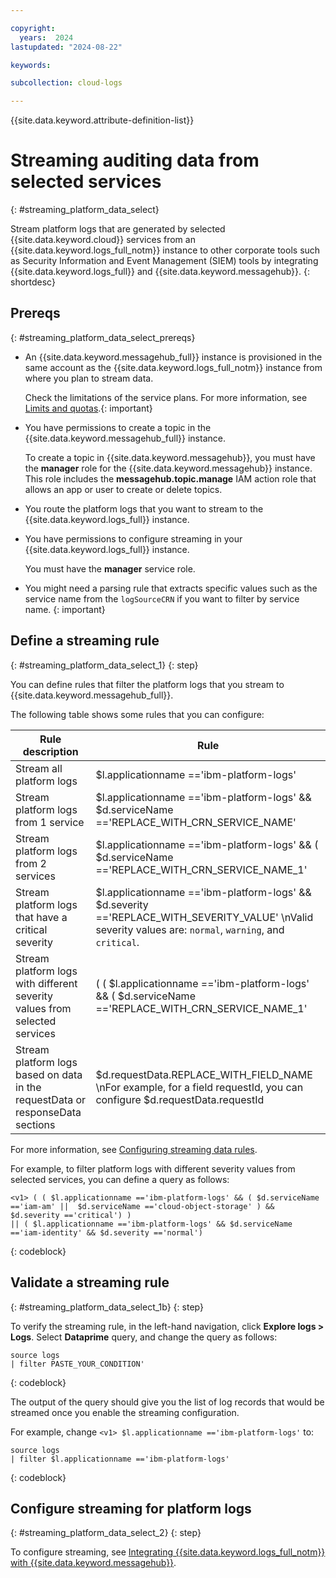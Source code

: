 ```yaml
---

copyright:
  years:  2024
lastupdated: "2024-08-22"

keywords:

subcollection: cloud-logs

---
```


{{site.data.keyword.attribute-definition-list}}

# Streaming auditing data from selected services
{: #streaming_platform_data_select}

Stream platform logs that are generated by selected {{site.data.keyword.cloud}} services from an {{site.data.keyword.logs_full_notm}} instance to other corporate tools such as Security Information and Event Management (SIEM) tools by integrating {{site.data.keyword.logs_full}} and {{site.data.keyword.messagehub}}.
{: shortdesc}


## Prereqs
{: #streaming_platform_data_select_prereqs}

- An {{site.data.keyword.messagehub_full}} instance is provisioned in the same account as the {{site.data.keyword.logs_full_notm}} instance from where you plan to stream data.

    Check the limitations of the service plans. For more information, see [Limits and quotas](/docs/EventStreams?topic=EventStreams-kafka_quotas).{: important}

- You have permissions to create a topic in the {{site.data.keyword.messagehub_full}} instance.

    To create a topic in {{site.data.keyword.messagehub}}, you must have the **manager** role for the {{site.data.keyword.messagehub}} instance. This role includes the **messagehub.topic.manage** IAM action role that allows an app or user to create or delete topics.

- You route the platform logs that you want to stream to the {{site.data.keyword.logs_full}} instance.

- You have permissions to configure streaming in your {{site.data.keyword.logs_full}} instance.

    You must have the **manager** service role.

- You might need a parsing rule that extracts specific values such as the service name from the `logSourceCRN` if you want to filter by service name. {: important}

## Define a streaming rule
{: #streaming_platform_data_select_1}
{: step}

You can define rules that filter the platform logs that you stream to {{site.data.keyword.messagehub_full}}.


The following table shows some rules that you can configure:

| Rule description | Rule |
|------------------|------|
| Stream all platform logs | <v1> $l.applicationname =='ibm-platform-logs' |
| Stream platform logs from 1 service | <v1> $l.applicationname =='ibm-platform-logs' && $d.serviceName =='REPLACE_WITH_CRN_SERVICE_NAME' |
| Stream platform logs from 2 services | <v1> $l.applicationname =='ibm-platform-logs' && ( $d.serviceName =='REPLACE_WITH_CRN_SERVICE_NAME_1' || $d.serviceName =='REPLACE_WITH_CRN_SERVICE_NAME_2' ) |
| Stream platform logs that have a critical severity | <v1> $l.applicationname =='ibm-platform-logs' && $d.severity =='REPLACE_WITH_SEVERITY_VALUE' \nValid severity values are: `normal`, `warning`, and `critical`. |
| Stream platform logs with different severity values from selected services | <v1> ( ( $l.applicationname =='ibm-platform-logs' && ( $d.serviceName =='REPLACE_WITH_CRN_SERVICE_NAME_1' ||  $d.serviceName =='REPLACE_WITH_CRN_SERVICE_NAME_2' ) && $d.severity =='REPLACE_WITH_SEVERITY_VALUE') ) || ( $l.applicationname =='ibm-platform-logs' && $d.serviceName =='iam-identity' && $d.severity =='REPLACE_WITH_SEVERITY_VALUE') \nValid severity values are: `normal`, `warning`, and `critical`.|
| Stream platform logs based on data in the requestData or responseData sections | $d.requestData.REPLACE_WITH_FIELD_NAME \nFor example, for a field requestId, you can configure <v1> $d.requestData.requestId |


For more information, see [Configuring streaming data rules](/docs/cloud-logs?topic=cloud-logs-streaming_rules).


For example, to filter platform logs with different severity values from selected services, you can define a query as follows:

```text
<v1> ( ( $l.applicationname =='ibm-platform-logs' && ( $d.serviceName =='iam-am' ||  $d.serviceName =='cloud-object-storage' ) && $d.severity =='critical') )
|| ( $l.applicationname =='ibm-platform-logs' && $d.serviceName =='iam-identity' && $d.severity =='normal')
```
{: codeblock}

## Validate a streaming rule
{: #streaming_platform_data_select_1b}
{: step}

To verify the streaming rule, in the left-hand navigation, click **Explore logs > Logs**. Select **Dataprime** query, and change the query as follows:


```text
source logs
| filter PASTE_YOUR_CONDITION'
```
{: codeblock}

The output of the query should give you the list of log records that would be streamed once you enable the streaming configuration.

For example, change `<v1> $l.applicationname =='ibm-platform-logs'` to:

```text
source logs
| filter $l.applicationname =='ibm-platform-logs'
```
{: codeblock}

## Configure streaming for platform logs
{: #streaming_platform_data_select_2}
{: step}

To configure streaming, see [Integrating {{site.data.keyword.logs_full_notm}} with {{site.data.keyword.messagehub}}](/docs/cloud-logs?topic=cloud-logs-event-streams-cloud-logs).
